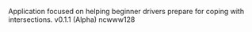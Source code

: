 Application focused on helping beginner drivers prepare for coping with intersections.
v0.1.1 (Alpha)
ncwww128
